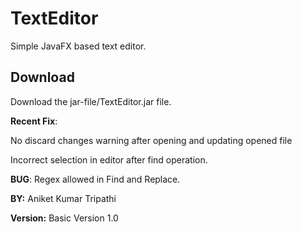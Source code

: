 # TextEditor
Simple JavaFX based text editor.

## Download
Download the jar-file/TextEditor.jar file.


__Recent Fix__:

No discard changes warning after opening and updating opened file

Incorrect selection in editor after find operation.

__BUG__: Regex allowed in Find and Replace.

__BY:__ Aniket Kumar Tripathi


__Version:__ Basic Version 1.0
